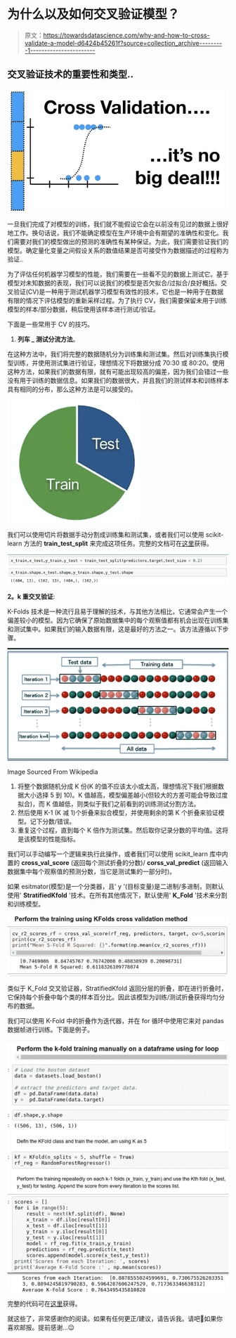 # 为什么以及如何交叉验证模型？

> 原文：<https://towardsdatascience.com/why-and-how-to-cross-validate-a-model-d6424b45261f?source=collection_archive---------1----------------------->

## 交叉验证技术的重要性和类型..

![](img/778b204ef1440cfa735b739311101bcc.png)

一旦我们完成了对模型的训练，我们就不能假设它会在以前没有见过的数据上很好地工作。换句话说，我们不能确定模型在生产环境中会有期望的准确性和变化。我们需要对我们的模型做出的预测的准确性有某种保证。为此，我们需要验证我们的模型。确定量化变量之间假设关系的数值结果是否可接受作为数据描述的过程称为验证..

为了评估任何机器学习模型的性能，我们需要在一些看不见的数据上测试它。基于模型对未知数据的表现，我们可以说我们的模型是否欠拟合/过拟合/良好概括。交叉验证(CV)是一种用于测试机器学习模型有效性的技术，它也是一种用于在数据有限的情况下评估模型的重新采样过程。为了执行 CV，我们需要保留未用于训练模型的样本/部分数据，稍后使用该样本进行测试/验证。

下面是一些常用于 CV 的技巧。

1.  **列车 _ 测试分流方法**。

在这种方法中，我们将完整的数据随机分为训练集和测试集。然后对训练集执行模型训练，并使用测试集进行验证，理想情况下将数据分成 70:30 或 80:20。使用这种方法，如果我们的数据有限，就有可能出现较高的偏差，因为我们会错过一些没有用于训练的数据信息。如果我们的数据很大，并且我们的测试样本和训练样本具有相同的分布，那么这种方法是可以接受的。

![](img/4a038b10572a6dec1dcc162a1269d560.png)

我们可以使用切片将数据手动分割成训练集和测试集，或者我们可以使用 scikit-learn 方法的 **train_test_split** 来完成这项任务。完整的文档可在[这里](https://scikit-learn.org/stable/modules/generated/sklearn.model_selection.train_test_split.html)获得。

![](img/6f3d706394e3cbdb8b2995fec0e29973.png)

**2。k 重交叉验证**:

K-Folds 技术是一种流行且易于理解的技术，与其他方法相比，它通常会产生一个偏差较小的模型。因为它确保了原始数据集中的每个观察值都有机会出现在训练集和测试集中。如果我们的输入数据有限，这是最好的方法之一。该方法遵循以下步骤。

![](img/87ef51129ff7bfad7de0bb3587cb8de5.png)

Image Sourced From Wikipedia

1.  将整个数据随机分成 K 份(K 的值不应该太小或太高，理想情况下我们根据数据大小选择 5 到 10)。K 值越高，模型偏差越小(但较大的方差可能会导致过度拟合)，而 K 值越低，则类似于我们之前看到的训练测试分割方法。
2.  然后使用 K-1 (K 减 1)个折叠来拟合模型，并使用剩余的第 K 个折叠来验证模型。记下分数/错误。
3.  重复这个过程，直到每个 K 倍作为测试集。然后取你记录分数的平均值。这将是该模型的性能指标。

我们可以手动编写一个逻辑来执行此操作，或者我们可以使用 scikit_learn 库中内置的 **cross_val_score** (返回每个测试折叠的分数)/ **corss_val_predict** (返回输入数据集中每个观察值的预测分数，当它是测试集的一部分时)。

如果 esitmator(模型)是一个分类器，且' y '(目标变量)是二进制/多进制，则默认使用' **StratifiedKfold** '技术。在所有其他情况下，默认使用' **K_Fold** '技术来分割和训练模型。

![](img/4ecf287f4a759db24c21c472df5ff72a.png)

类似于 K_Fold 交叉验证器，StratifiedKfold 返回分层的折叠，即在进行折叠时，它保持每个折叠中每个类的样本百分比。因此该模型为训练/测试折叠获得均匀分布的数据。

我们可以使用 K-Fold 中的折叠作为迭代器，并在 for 循环中使用它来对 pandas 数据帧进行训练。下面是例子。

![](img/a55ca8da34dcec1feb910e7542f94493.png)

完整的代码可在[这里](https://github.com/Msanjayds/Machine_Learning_Projects/blob/master/2.%20CrossValidation.ipynb)获得。

就这些了，非常感谢你的阅读。如果有任何更正/建议，请告诉我。请吧👏如果你喜欢邮报。提前感谢…😉